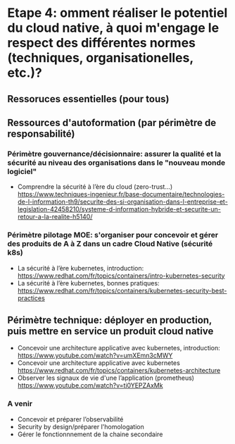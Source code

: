 # Etape 4: omment réaliser le potentiel du cloud native, à quoi m'engage le respect des différentes normes (techniques, organisationelles, etc.)?

## Ressoruces essentielles (pour tous)

## Ressources d'autoformation (par périmètre de responsabilité)

### Périmètre gouvernance/décisionnaire: assurer la qualité et la sécurité au niveau des organisations dans le "nouveau monde logiciel"
- Comprendre la sécurité à l’ère du cloud (zero-trust...) https://www.techniques-ingenieur.fr/base-documentaire/technologies-de-l-information-th9/securite-des-si-organisation-dans-l-entreprise-et-legislation-42458210/systeme-d-information-hybride-et-securite-un-retour-a-la-realite-h5140/ 

### Périmètre pilotage MOE: s'organiser pour concevoir et gérer des produits de A à Z dans un cadre Cloud Native (sécurité k8s)
- La sécurité à l’ère  kubernetes, introduction: https://www.redhat.com/fr/topics/containers/intro-kubernetes-security 
- La sécurité à l’ère  kubernetes, bonnes pratiques: https://www.redhat.com/fr/topics/containers/kubernetes-security-best-practices

## Périmètre technique: déployer en production, puis mettre en service un produit cloud native
- Concevoir une architecture applicative avec kubernetes, introduction: https://www.youtube.com/watch?v=umXEmn3cMWY
- Concevoir une architecture applicative avec kubernetes https://www.redhat.com/fr/topics/containers/kubernetes-architecture
- Observer les signaux de vie d'une l’application (prometheus) https://www.youtube.com/watch?v=ti0YEPZAxMk

### A venir
- Concevoir et préparer l’observabilité
- Security by design/préparer l'homologation
- Gérer le fonctionnnement de la chaine secondaire
